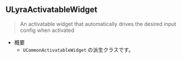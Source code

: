 ## ULyraActivatableWidget

> An activatable widget that automatically drives the desired input config when activated


* 概要
	* `UCommonActivatableWidget` の派生クラスです。


<!--- ページ内のリンク --->

<!--- 自前の画像へのリンク --->

<!--- generated --->

